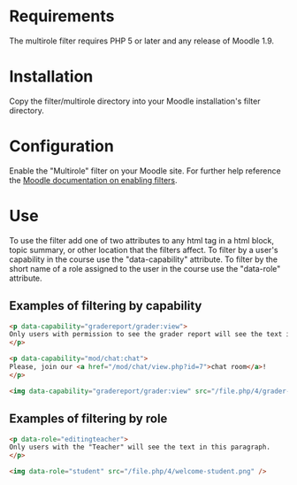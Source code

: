 Requirements
============

The multirole filter requires PHP 5 or later and any release of Moodle 1.9.

Installation
============

Copy the filter/multirole directory into your Moodle installation's filter directory.

Configuration
=============

Enable the "Multirole" filter on your Moodle site.  For further help reference the [Moodle documentation on enabling filters](http://docs.moodle.org/19/en/Filters#Enabling_filters).

Use
===

To use the filter add one of two attributes to any html tag in a html block, topic summary, or other location that the filters affect.  To filter by a user's capability in the course use the "data-capability" attribute.  To filter by the short name of a role assigned to the user in the course use the "data-role" attribute.

Examples of filtering by capability
-----------------------------------

```html
<p data-capability="gradereport/grader:view">
Only users with permission to see the grader report will see the text in this paragraph.
</p>
```

```html
<p data-capability="mod/chat:chat">
Please, join our <a href="/mod/chat/view.php?id=7">chat room</a>!
</p>
```

```html
<img data-capability="gradereport/grader:view" src="/file.php/4/grader-report-link-help-image.png" />
```

Examples of filtering by role
-----------------------------

```html
<p data-role="editingteacher">
Only users with the "Teacher" will see the text in this paragraph.
</p>
```

```html
<img data-role="student" src="/file.php/4/welcome-student.png" />
```